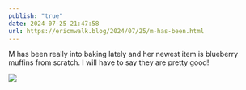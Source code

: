 ```yaml
---
publish: "true"
date: 2024-07-25 21:47:58
url: https://ericmwalk.blog/2024/07/25/m-has-been.html
---
```


M has been really into baking lately and her newest item is blueberry muffins from scratch. I will have to say they are pretty good!

![](https://ericmwalk.blog/uploads/2024/media.jpg)